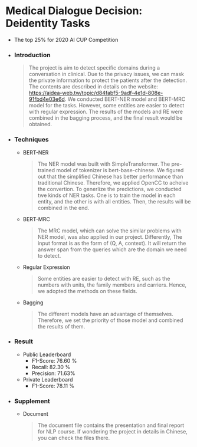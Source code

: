 # Medical Dialogue Decision: Deidentity Tasks
* The top 25% for 2020 AI CUP Competition

* ### Introduction
  > The project is aim to detect specific domains during a conversation in clinical. Due to the privacy issues, we can mask the private information to protect the patients after the detection. The contents are described in details on the website: https://aidea-web.tw/topic/d84fabf5-9adf-4e1d-808e-91fbd4e03e6d. We conducted BERT-NER model and BERT-MRC model for the tasks. However, some entities are easier to detect with regular expression. The results of the models and RE were combined in the bagging process, and the final result would be obtained.

* ### Techniques
  * BERT-NER
    >The NER model was built with SimpleTransformer. The pre-trained model of tokenizer is bert-base-chinese. We figured out that the simplified Chinese has better performance than traditional Chinese. Therefore, we applied OpenCC to acheive the convertion. To generlize the predictions, we conducted twe kinds of NER tasks. One is to train the model in each entity, and the other is with all entities. Then, the results will be combined in the end.

  * BERT-MRC
    >The MRC model, which can solve the similar problems with NER model, was also applied in our project. Differently, The input format is as the form of (Q, A, context). It will return the answer span from the queries which are the domain we need to detect.

  * Regular Expression
    >Some entities are easier to detect with RE, such as the numbers with units, the family members and carriers. Hence, we adopted the methods on these fields.

  * Bagging
    >The different models have an advantage of themselves. Therefore, we set the priority of those model and combined the results of them.

* ### Result
  * Public Leaderboard
    * F1-Score: 76.60 %
    * Recall: 82.30 %
    * Precision: 71.63%
  * Private Leaderboard
    * F1-Score: 78.11 %

* ### Supplement
  * Document
    > The document file contains the presentation and final report for NLP course. If wondering the project in details in Chinese, you can check the files there.

